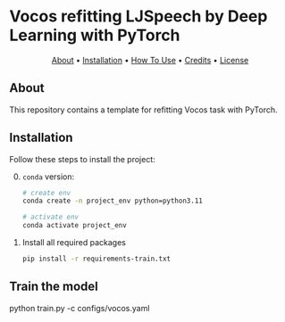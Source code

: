 # Vocos refitting LJSpeech by Deep Learning with PyTorch

<p align="center">
  <a href="#about">About</a> •
  <a href="#installation">Installation</a> •
  <a href="#how-to-use">How To Use</a> •
  <a href="#credits">Credits</a> •
  <a href="#license">License</a>
</p>

## About

This repository contains a template for refitting Vocos task with PyTorch.

## Installation

Follow these steps to install the project:

0. `conda` version:

   ```bash
   # create env
   conda create -n project_env python=python3.11

   # activate env
   conda activate project_env
   ```

1. Install all required packages

   ```bash
   pip install -r requirements-train.txt
   ```

## Train the model

   python train.py -c configs/vocos.yaml
